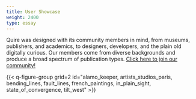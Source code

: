 ```yaml
---
title: User Showcase
weight: 2400
type: essay
---
```


Quire was designed with its community members in mind, from museums, publishers, and academics, to designers, developers, and the plain old digitally curious. Our members come from diverse backgrounds and produce a broad spectrum of publication types. [Click here to join our community!](https://quire/getty.edu/request-access/beta-access)

{{< q-figure-group grid=2 id="alamo_keeper, artists_studios_paris, bending_lines, fault_lines, french_paintings, in_plain_sight, state_of_convergence, tilt_west" >}}
